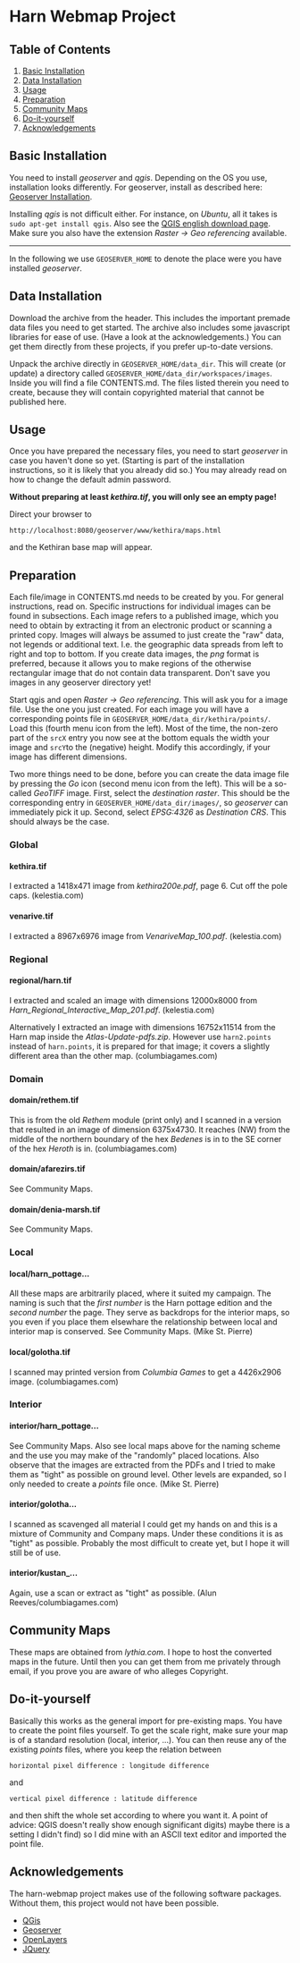 # Harn Webmap Project

## Table of Contents

1. [Basic Installation](#basic-installation)
2. [Data Installation](#data-installation)
3. [Usage](#usage)
4. [Preparation](#preparation)
5. [Community Maps](#community-maps)
6. [Do-it-yourself](#do-it-yourself)
7. [Acknowledgements](#acknowledgements)

## Basic Installation

You need to install _geoserver_ and _qgis_.  Depending on the OS you
use, installation looks differently.  For geoserver, install as
described here: [Geoserver
Installation](https://docs.geoserver.org/stable/en/user/installation/index.html).

Installing _qgis_ is not difficult either.  For instance, on _Ubuntu_,
all it takes is `sudo apt-get install qgis`.  Also see the [QGIS
english download
page](https://www.qgis.org/en/site/forusers/download.html).  Make sure
you also have the extension _Raster -> Geo referencing_ available.

---

In the following we use `GEOSERVER_HOME` to denote the place were you
have installed _geoserver_.

## Data Installation

Download the archive from the header.  This includes the important
premade data files you need to get started.  The archive also includes
some javascript libraries for ease of use.  (Have a look at the
acknowledgements.) You can get them directly from these projects, if
you prefer up-to-date versions.

Unpack the archive directly in `GEOSERVER_HOME/data_dir`.  This will
create (or update) a directory called
`GEOSERVER_HOME/data_dir/workspaces/images`.  Inside you will find a
file CONTENTS.md.  The files listed therein you need to create,
because they will contain copyrighted material that cannot be
published here.

## Usage

Once you have prepared the necessary files, you need to start
_geoserver_ in case you haven't done so yet.  (Starting is part of the
installation instructions, so it is likely that you already did so.)
You may already read on how to change the default admin password.

**Without preparing at least _kethira.tif_, you will only see an empty
  page!**

Direct your browser to
```
http://localhost:8080/geoserver/www/kethira/maps.html
```
and the Kethiran base map will appear.

## Preparation

Each file/image in CONTENTS.md needs to be created by you.  For
general instructions, read on.  Specific instructions for individual
images can be found in subsections.  Each image refers to a published
image, which you need to obtain by extracting it from an electronic
product or scanning a printed copy.  Images will always be assumed to
just create the "raw" data, not legends or additional text.  I.e. the
geographic data spreads from left to right and top to bottom.  If you
create data images, the _png_ format is preferred, because it allows
you to make regions of the otherwise rectangular image that do not
contain data transparent.  Don't save you images in any geoserver
directory yet!

Start qgis and open _Raster -> Geo referencing_.  This will ask you
for a image file.  Use the one you just created.  For each image you
will have a corresponding points file in
`GEOSERVER_HOME/data_dir/kethira/points/`.  Load this (fourth menu
icon from the left).  Most of the time, the non-zero part of the
`srcX` entry you now see at the bottom equals the width your image and
`srcY`to the (negative) height.  Modify this accordingly, if your
image has different dimensions.

Two more things need to be done, before you can create the data image
file by pressing the _Go_ icon (second menu icon from the left).  This
will be a so-called _GeoTIFF_ image.  First, select the _destination
raster_.  This should be the corresponding entry in
`GEOSERVER_HOME/data_dir/images/`, so _geoserver_ can immediately pick
it up.  Second, select _EPSG:4326_ as _Destination CRS_.  This should
always be the case.

### Global

#### kethira.tif

I extracted a 1418x471 image from _kethira200e.pdf_, page 6.  Cut off
the pole caps.  (kelestia.com)

#### venarive.tif

I extracted a 8967x6976 image from _VenariveMap_100.pdf_.
(kelestia.com)

### Regional

#### regional/harn.tif

I extracted and scaled an image with dimensions 12000x8000 from
_Harn_Regional_Interactive_Map_201.pdf_.  (kelestia.com)

Alternatively I extracted an image with dimensions 16752x11514 from
the Harn map inside the _Atlas-Update-pdfs.zip_.  However use
`harn2.points` instead of `harn.points`, it is prepared for that
image; it covers a slightly different area than the other map.
(columbiagames.com)

### Domain

#### domain/rethem.tif

This is from the old _Rethem_ module (print only) and I scanned in a
version that resulted in an image of dimension 6375x4730.  It reaches
(NW) from the middle of the northern boundary of the hex _Bedenes_ is
in to the SE corner of the hex _Heroth_ is in.  (columbiagames.com)

#### domain/afarezirs.tif

See Community Maps.

#### domain/denia-marsh.tif

See Community Maps.

### Local

#### local/harn_pottage...

All these maps are arbitrarily placed, where it suited my campaign.
The naming is such that the _first number_ is the Harn pottage edition
and the _second number_ the page.  They serve as backdrops for the
interior maps, so you even if you place them elsewhare the
relationship between local and interior map is conserved.  See
Community Maps.  (Mike St. Pierre)

#### local/golotha.tif

I scanned may printed version from _Columbia Games_ to get a 4426x2906
image.  (columbiagames.com)

### Interior

#### interior/harn_pottage...

See Community Maps.  Also see local maps above for the naming scheme
and the use you may make of the "randomly" placed locations.  Also
observe that the images are extracted from the PDFs and I tried to
make them as "tight" as possible on ground level.  Other levels are
expanded, so I only needed to create a _points_ file once.  (Mike
St. Pierre)

#### interior/golotha...

I scanned as scavenged all material I could get my hands on and this
is a mixture of Community and Company maps.  Under these conditions it
is as "tight" as possible.  Probably the most difficult to create yet,
but I hope it will still be of use.

#### interior/kustan_...

Again, use a scan or extract as "tight" as possible.  (Alun
Reeves/columbiagames.com)

## Community Maps

These maps are obtained from _lythia.com_.  I hope to host the
converted maps in the future.  Until then you can get them from me
privately through email, if you prove you are aware of who alleges
Copyright.

## Do-it-yourself

Basically this works as the general import for pre-existing maps.  You
have to create the point files yourself.  To get the scale right, make
sure your map is of a standard resolution (local, interior, ...).  You
can then reuse any of the existing _points_ files, where you keep the
relation between

```
horizontal pixel difference : longitude difference
```

and

```
vertical pixel difference : latitude difference
```

and then shift the whole set according to where you want it.  A point
of advice: QGIS doesn't really show enough significant digits) maybe
there is a setting I didn't find) so I did mine with an ASCII text
editor and imported the point file.

## Acknowledgements

The harn-webmap project makes use of the following software packages.
Without them, this project would not have been possible.

* [QGis](https://www.qgis.org)
* [Geoserver](http://geoserver.org)
* [OpenLayers](https://openlayers.org)
* [JQuery](https://jquery.com)
